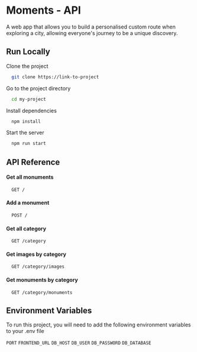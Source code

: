 # Moments - API

A web app that allows you to build a personalised custom route when exploring a city, allowing everyone's journey to be a unique discovery.

## Run Locally

Clone the project

```bash
  git clone https://link-to-project
```

Go to the project directory

```bash
  cd my-project
```

Install dependencies

```bash
  npm install
```

Start the server

```bash
  npm run start
```

## API Reference

#### Get all monuments

```http
  GET /
```

#### Add a monument

```http
  POST /
```

#### Get all category

```http
  GET /category
```

#### Get images by category

```http
  GET /category/images
```

#### Get monuments by category

```http
  GET /category/monuments
```

## Environment Variables

To run this project, you will need to add the following environment variables to your .env file

`PORT`
`FRONTEND_URL`
`DB_HOST`
`DB_USER`
`DB_PASSWORD`
`DB_DATABASE`
